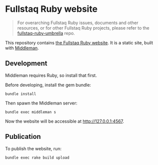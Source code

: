 # Fullstaq Ruby website

> For overarching Fullstaq Ruby issues, documents and other resources, or for other Fullstaq Ruby projects, please refer to the [fullstaq-ruby-umbrella](https://github.com/fullstaq-labs/fullstaq-ruby-umbrella) repo.

This repository contains [the Fullstaq Ruby website](https://fullstaqruby.org). It is a static site, built with [Middleman](https://middlemanapp.com/).

## Development

Middleman requires Ruby, so install that first.

Before developing, install the gem bundle:

    bundle install

Then spawn the Middleman server:

    bundle exec middleman s

Now the website will be accessible at http://127.0.0.1:4567.

## Publication

To publish the website, run:

    bundle exec rake build upload
